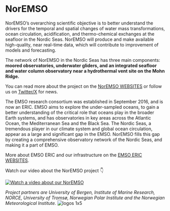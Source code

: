 # NorEMSO

NorEMSO’s overarching scientific objective is to better understand the drivers for the temporal and spatial changes of water mass transformations, ocean circulation, acidification, and thermo-chemical exchanges at the seafloor in the Nordic Seas. NorEMSO will 
produce and make available high-quality, near real-time data, which will contribute to improvement of models and forecasting.

The network of NorEMSO in the Nordic Seas has three main components: 
**moored observatories, underwater gliders, and an integrated seafloor and water column observatory near a hydrothermal vent site on the Mohn Ridge.**

You can read more about the project on the [NorEMSO WEBSITES](https://www.uib.no/en/noremso) or follow us on [Twitter/X](https://x.com/nor_emso) for news.


The EMSO research consortium was established in September 2016, and is now an ERIC. EMSO aims to explore the under-sampled oceans, to gain a better understanding of the critical role that oceans play in the broader Earth systems, and has observatories in key areas across the Atlantic Ocean, the Mediterranean Sea and the Black Sea. The Nordic Seas, a tremendous player in our climate system and global ocean circulation, appear as a large and significant gap in the EMSO. NorEMSO fills this gap by creating a comprehensive observatory network of the Nordic Seas, and making it a part of EMSO.

More about EMSO ERIC and our infrastructure on the [EMSO ERIC WEBSITES](https://emso.eu/observatories-node/nordic-seas/).

Watch our video about the NorEMSO project :point_down:

[![Watch a video about our NorEMSO](https://github.com/user-attachments/assets/07b74150-68ee-4a7a-97e5-45b5d89c869a)](https://www.youtube.com/watch?v=I1cUssnRT_Q)

*Project partners are University of Bergen, Institute of Marine Research, NORCE, University of Tromsø, Norwegian Polar Institute and the Norwegian Meteorological Institute.*
![logos 1x5](https://github.com/user-attachments/assets/2b99f69f-7573-4fac-acf7-4309a083772e)
